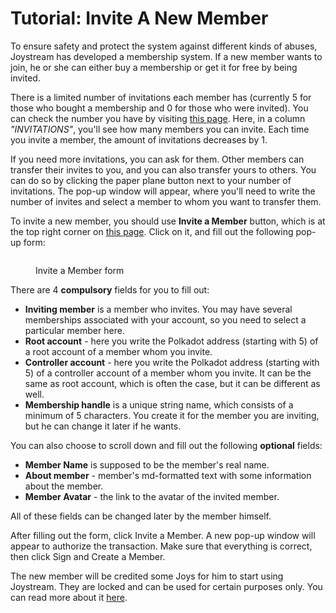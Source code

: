 # Tutorial: Invite A New Member

To ensure safety and protect the system against different kinds of abuses, Joystream has developed a membership system. If a new member wants to join, he or she can either buy a membership or get it for free by being invited.

There is a limited number of invitations each member has (currently 5 for those who bought a membership and 0 for those who were invited). You can check the number you have by visiting [this page](https://dao.joystream.org/#/profile/memberships). Here, in a column _"INVITATIONS"_, you'll see how many members you can invite. Each time you invite a member, the amount of invitations decreases by 1.

If you need more invitations, you can ask for them. Other members can transfer their invites to you, and you can also transfer yours to others. You can do so by clicking the paper plane button next to your number of invitations. The pop-up window will appear, where you'll need to write the number of invites and select a member to whom you want to transfer them.

To invite a new member, you should use **Invite a Member** button, which is at the top right corner on [this page](https://dao.joystream.org/#/profile/memberships). Click on it, and fill out the following pop-up form:

<figure><img src="https://raw.githubusercontent.com/katerina510/handbook/master/.gitbook/assets/invite_member_1.png" alt=""><figcaption><p>Invite a Member form</p></figcaption></figure>

There are 4 **compulsory** fields for you to fill out:

* **Inviting member** is a member who invites. You may have several memberships associated with your account, so you need to select a particular member here.
* **Root account** - here you write the Polkadot address (starting with 5) of a root account of a member whom you invite.
* **Controller account** - here you write the Polkadot address (starting with 5) of a controller account of a member whom you invite. It can be the same as root account, which is often the case, but it can be different as well.
* **Membership handle** is a unique string name, which consists of a minimum of 5 characters. You create it for the member you are inviting, but he can change it later if he wants.

You can also choose to scroll down and fill out the following **optional** fields:

* **Member Name** is supposed to be the member's real name.
* **About member** - member's md-formatted text with some information about the member.
* **Member Avatar** - the link to the avatar of the invited member.

All of these fields can be changed later by the member himself.

After filling out the form, click Invite a Member. A new pop-up window will appear to authorize the transaction. Make sure that everything is correct, then click Sign and Create a Member.

The new member will be credited some Joys for him to start using Joystream. They are locked and can be used for certain purposes only. You can read more about it [here](https://joystream.gitbook.io/testnet-workspace/system/accounts-and-staking#the-invitation-lock-exception).
